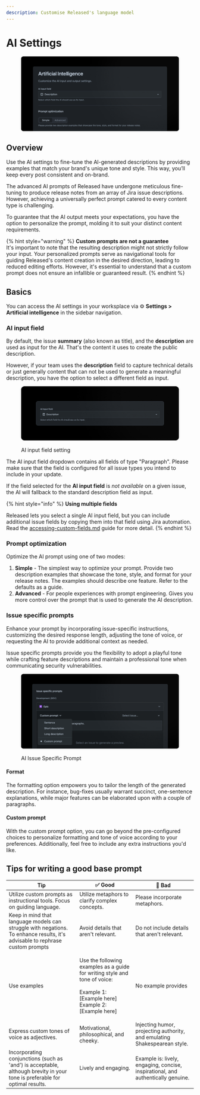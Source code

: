 ```yaml
---
description: Customise Released's language model
---
```


# AI Settings

<figure><img src="../../.gitbook/assets/AI-Header.png" alt=""><figcaption></figcaption></figure>

## Overview

Use the AI settings to fine-tune the AI-generated descriptions by providing examples that match your brand's unique tone and style. This way, you’ll keep every post consistent and on-brand.

The advanced AI prompts of Released have undergone meticulous fine-tuning to produce release notes from an array of Jira issue descriptions. However, achieving a universally perfect prompt catered to every content type is challenging.

To guarantee that the AI output meets your expectations, you have the option to personalize the prompt, molding it to suit your distinct content requirements.

{% hint style="warning" %}
**Custom prompts are not a guarantee**\
It's important to note that the resulting description might not strictly follow your input. Your personalized prompts serve as navigational tools for guiding Released's content creation in the desired direction, leading to reduced editing efforts. However, it's essential to understand that a custom prompt does not ensure an infallible or guaranteed result.
{% endhint %}

## Basics

You can access the AI settings in your worksplace via ⚙ **Settings > Artificial intelligence** in the sidebar navigation.

### AI input field

By default, the issue **summary** (also known as title), and the **description** are used as input for the AI. That's the content it uses to create the public description.

However, if your team uses the **description** field to capture technical details or just generally content that can not be used to generate a meaningful description, you have the option to select a different field as input.

<figure><img src="../../.gitbook/assets/AI Input Field.png" alt=""><figcaption><p>AI input field setting</p></figcaption></figure>

The AI input field dropdown contains all fields of type "Paragraph". Please make sure that the field is configured for all issue types you intend to include in your update.

If the field selected for the **AI input field** is _not available_ on a given issue, the AI will fallback to the standard description field as input.

{% hint style="info" %}
**Using multiple fields**

Released lets you select a single AI input field, but you can include additional issue fields by copying them into that field using Jira automation. Read the [accessing-custom-fields.md](../../resources/how-tos/accessing-custom-fields.md "mention") guide for more detail.&#x20;
{% endhint %}

### Prompt optimization

Optimize the AI prompt using one of two modes:

1. **Simple** - The simplest way to optimize your prompt. Provide two description examples that showcase the tone, style, and format for your release notes. The examples should describe one feature. Refer to the defaults as a guide.
2. **Advanced** - For people experiences with prompt engineering. Gives you more control over the prompt that is used to generate the AI description.

### Issue specific prompts

Enhance your prompt by incorporating issue-specific instructions, customizing the desired response length, adjusting the tone of voice, or requesting the AI to provide additional context as needed.

Issue specific prompts provide you the flexibility to adopt a playful tone while crafting feature descriptions and maintain a professional tone when communicating security vulnerabilities.

<figure><img src="../../.gitbook/assets/AI Issue Prompt.png" alt=""><figcaption><p>AI Issue Specific Prompt</p></figcaption></figure>

#### Format

The formatting option empowers you to tailor the length of the generated description. For instance, bug-fixes usually warrant succinct, one-sentence explanations, while major features can be elaborated upon with a couple of paragraphs.

#### Custom prompt

With the custom prompt option, you can go beyond the pre-configured choices to personalize formatting and tone of voice according to your preferences. Additionally, feel free to include any extra instructions you'd like.

## Tips for writing a good base prompt

| Tip                                                                                                                          | ✅ Good                                                                                                                                          | 🚫 Bad                                                                           |
| ---------------------------------------------------------------------------------------------------------------------------- | ----------------------------------------------------------------------------------------------------------------------------------------------- | -------------------------------------------------------------------------------- |
| Utilize custom prompts as instructional tools. Focus on guiding language.                                                    | Utilize metaphors to clarify complex concepts.                                                                                                  | Please incorporate metaphors.                                                    |
| Keep in mind that language models can struggle with negations. To enhance results, it's advisable to rephrase custom prompts | Avoid details that aren't relevant.                                                                                                             | Do not include details that aren't relevant.                                     |
| Use examples                                                                                                                 | <p>Use the following examples as a guide for writing style and tone of voice:<br><br>Example 1: [Example here]<br>Example 2: [Example here]</p> | No example provides                                                              |
| Express custom tones of voice as adjectives.                                                                                 | Motivational, philosophical, and cheeky.                                                                                                        | Injecting humor, projecting authority, and emulating Shakespearean style.        |
| Incorporating conjunctions (such as 'and') is acceptable, although brevity in your tone is preferable for optimal results.   | Lively and engaging.                                                                                                                            | Example is: lively, engaging, concise, inspirational, and authentically genuine. |
